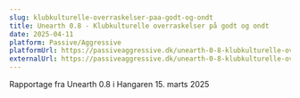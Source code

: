 ```yaml
---
slug: klubkulturelle-overraskelser-paa-godt-og-ondt
title: Unearth 0.8 - Klubkulturelle overraskelser på godt og ondt
date: 2025-04-11
platform: Passive/Aggressive
platformUrl: https://passiveaggressive.dk/unearth-0-8-klubkulturelle-overraskelser-pa-godt-og-ondt/
externalUrl: https://passiveaggressive.dk/unearth-0-8-klubkulturelle-overraskelser-pa-godt-og-ondt/
---
```

<p>Rapportage fra Unearth 0.8 i Hangaren 15. marts 2025</p>